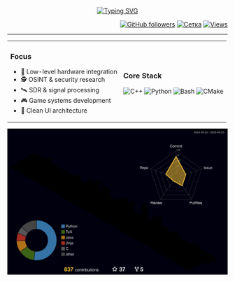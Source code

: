 <div align="center">

[![Typing SVG](https://readme-typing-svg.herokuapp.com?font=JetBrains+Mono&weight=600&size=30&duration=3000&pause=1000&color=7F3ACE&center=true&vCenter=true&random=false&width=435&lines=C%2B%2B+Developer;DevOps+%26+OSINT+Expert;Hardware+Engineer;Open+Source+Hacker)](https://git.io/typing-svg)

<div align="right">
  
[![GitHub followers](https://img.shields.io/github/followers/e-gleba?style=for-the-badge&logo=github&color=181717&labelColor=181717)](https://github.com/e-gleba)
[![Сетка](https://img.shields.io/badge/Сетка-Profile-blue?style=for-the-badge&logo=data:image/svg+xml;base64,PHN2ZyB4bWxucz0iaHR0cDovL3d3dy53My5vcmcvMjAwMC9zdmciIHdpZHRoPSIyNCIgaGVpZ2h0PSIyNCIgdmlld0JveD0iMCAwIDI0IDI0IiBmaWxsPSJub25lIiBzdHJva2U9IiNmZmYiIHN0cm9rZS13aWR0aD0iMiIgc3Ryb2tlLWxpbmVjYXA9InJvdW5kIiBzdHJva2UtbGluZWpvaW49InJvdW5kIj48cGF0aCBkPSJNOSAxOWMtNSAwLTYtNC05LTQiLz48cGF0aCBkPSJNNCAxNWMtNCAwLTQtNC00LTQiLz48cGF0aCBkPSJNMTMgMTljLTEtMi0yLTMtNC0zIi8+PC9zdmc+&color=4A90E2&labelColor=2F3437)](https://set.ki/3v7kkwm)
[![Views](https://komarev.com/ghpvc/?username=e-gleba&style=for-the-badge&color=blueviolet)](https://github.com/geugenm)

---

</div>

<table>
<tr><td>

### Focus
- 🔧 Low-level hardware integration
- 🕵️ OSINT & security research
- 🛰 SDR & signal processing
- 🎮 Game systems development
- 🎨 Clean UI architecture

</td><td>

### Core Stack
![C++](https://img.shields.io/badge/C++-00599C?style=flat-square&logo=c%2B%2B&logoColor=white)
![Python](https://img.shields.io/badge/Python-3776AB?style=flat-square&logo=python&logoColor=white)
![Bash](https://img.shields.io/badge/Bash-4EAA25?style=flat-square&logo=gnu-bash&logoColor=white)
![CMake](https://img.shields.io/badge/CMake-064F8C?style=for-the-badge&logo=cmake&logoColor=white)

</td></tr>
</table>

<div align="center">

![Metrics](https://github.com/e-gleba/e-gleba/blob/main/profile-3d-contrib/profile-night-rainbow.svg)

</div>
